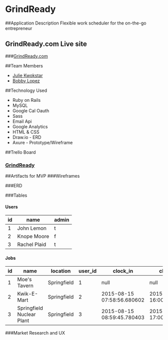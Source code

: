 # GrindReady

##Application Description
Flexible work scheduler for the on-the-go entrepreneur

## GrindReady.com Live site
###<a href="http://www.grindready.com" target="_blank">GrindReady.com</a>

##Team Members
+ <a href="http://www.juliekwok.com" target="_blank">Julie Kwokstar</a>
+ <a href="http://www.bobbydigitaldev.com" target="_blank">Bobby Lopez</a>

##Technology Used
+ Ruby on Rails
+ MySQL
+ Google Cal Oauth
+ Sass
+ Email Api
+ Google Analytics
+ HTML & CSS
+ Draw.io - ERD
+ Axure - Prototype/Wireframe

##Trello Board
### <a href="https://trello.com/b/FKM1U70X/grindready" target="_blank">GrindReady</a>

##Artifacts for MVP
###Wireframes

###ERD

###Tables

#### Users
| id | name | admin |
|----|----|----|
| 1 | John Lemon | t |
| 2 | Knope Moore | f |
| 3 | Rachel Plaid | t |

#### Jobs
| id | name | location | user_id | clock_in | clock_out | scheduled_in | scheduled_out | 
|----|----|----|----|----|----|----|----|
| 1 | Moe's Tavern | Springfield | 1 | null | null | 2015-08-15 10:00:00.000000 | 2015-08-15 18:00:00.000000 |
| 2 | Kwik-E-Mart | Springfield | 2 | 2015-08-15 07:58:56.680602 | 2015-08-15 16:00:02.000000 | 2015-08-15 08:00:00.000000 | 2015-08-15 16:00:00.580602 |
| 3 | Springfield Nuclear Plant | Springfield | 3 | 2015-08-15 08:59:45.780403 | 2015-08-15 17:00:00.000001 | 2015-08-15 09:00:00.000000 | 2015-08-15 17:00:00.000000 |

###Market Research and UX


